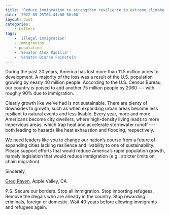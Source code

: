 ```yaml
---
title: 'Reduce immigration to strengthen resilience to extreme climate'
date: '2022-08-25T04:41:00-08:00'
layout: post
categories:
    - Letters
tags:
    - 'illegal immigration'
    - immigration
    - population
    - 'Senator Alex Padilla'
    - 'Senator Dianne Feinstein'
---
```


During the past 20 years, America has lost more than 11.5 million acres to development. A majority of the loss was a result of the U.S. population growing by nearly 40 million people. According to the U.S. Census Bureau, our country is poised to add another 75 million people by 2060 --- with roughly 90% due to immigration.

Clearly growth like we’ve had is not sustainable. There are plenty of downsides to growth, such as when expanding urban areas become less resilient to natural events and less livable. Every year, more and more Americans become city dwellers, where high-density living leads to more impervious areas, which trap heat and accelerate stormwater runoff --- both leading to hazards like heat exhaustion and flooding, respectively.

We need leaders like you to change our nation’s course from a future of expanding cities lacking resilience and livability to one of sustainability. Please support efforts that would reduce America’s rapid population growth, namely legislation that would reduce immigration (e.g., stricter limits on chain migration).

Sincerely,

[Greg Raven](https://www.gregraven.org/), Apple Valley, CA

P.S. Secure our borders. Stop all immigration. Stop importing refugees. Remove the illegals who are already in the country. Stop rewarding criminals, foreign or domestic. Wait 40 years before allowing immigrants and refugees again.